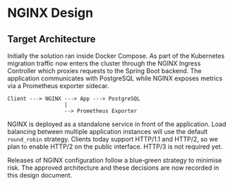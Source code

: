 # NGINX Design

## Target Architecture

Initially the solution ran inside Docker Compose. As part of the
Kubernetes migration traffic now enters the cluster through the NGINX
Ingress Controller which proxies requests to the Spring Boot backend. The
application communicates with PostgreSQL while NGINX exposes metrics via a
Prometheus exporter sidecar.

```
Client ---> NGINX ---> App ---> PostgreSQL
                  |
                  --> Prometheus Exporter
```

NGINX is deployed as a standalone service in front of the application.
Load balancing between multiple application instances will use the default
`round_robin` strategy. Clients today support HTTP/1.1 and HTTP/2, so we
plan to enable HTTP/2 on the public interface. HTTP/3 is not required yet.

Releases of NGINX configuration follow a blue‑green strategy to minimise
risk. The approved architecture and these decisions are now recorded in
this design document.
